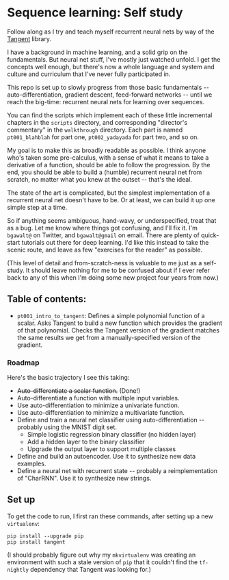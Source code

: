 # Sequence learning: Self study

Follow along as I try and teach myself recurrent neural nets by way of the
[Tangent](https://github.com/google/tangent) library.

I have a background in machine learning, and a solid grip on the fundamentals.
But neural net stuff, I've mostly just watched unfold.  I get the concepts
well enough, but there's now a whole language and system and culture and
curriculum that I've never fully participated in.

This repo is set up to slowly progress from those basic fundamentals --
auto-differentiation, gradient descent, feed-forward networks -- until we reach
the big-time: recurrent neural nets for learning over sequences.

You can find the scripts which implement each of these little incremental
chapters in the `scripts` directory, and corresponding "director's
commentary" in the `walkthrough` directory.  Each part is named `pt001_blahblah`
for part one, `pt002_yadayada` for part two, and so on.

My goal is to make this as broadly readable as possible.  I think anyone who's
taken some pre-calculus, with a sense of what it means to take a derivative of a
function, should be able to follow the progression.  By the end, you should be
able to build a (humble) recurrent neural net from scratch, no matter what you
knew at the outset -- that's the ideal.

The state of the art is complicated, but the simplest implementation of a
recurrent neural net doesn't have to be.  Or at least, we can build it up one
simple step at a time.

So if anything seems ambiguous, hand-wavy, or underspecified, treat that as a
bug.  Let me know where things got confusing, and I'll fix it.  I'm `bgawalt@`
on Twitter, and `bgawalt@gmail` on email.  There are plenty of quick-start
tutorials out there for deep learning.  I'd like this instead to take the scenic
route, and leave as few "exercises for the reader" as possible.

(This level of detail and from-scratch-ness is valuable to me just as a
self-study.  It should leave nothing for me to be confused about if I ever
refer back to any of this when I'm doing some new project four years from now.)

## Table of contents:

* `pt001_intro_to_tangent`: Defines a simple polynomial function of a scalar.
  Asks Tangent to build a new function which provides the gradient of that
  polynomial.  Checks the Tangent version of the gradient matches the same
  results we get from a manually-specified version of the gradient.

### Roadmap

Here's the basic trajectory I see this taking:

* ~~Auto-differentiate a scalar function.~~ (Done!)
* Auto-differentiate a function with multiple input variables.
* Use auto-differentiation to minimize a univariate function.
* Use auto-differentiation to minimize a multivariate function.
* Define and train a neural net classifier using auto-differentiation --
  probably using the MNIST digit set.
  * Simple logistic regression binary classifier (no hidden layer)
  * Add a hidden layer to the binary classifier
  * Upgrade the output layer to support multiple classes
* Define and build an autoencoder.  Use it to synthesize new data examples.
* Define a neural net with recurrent state -- probably a reimplementation of
  "CharRNN".  Use it to synthesize new strings.

## Set up

To get the code to run, I first ran these commands, after setting up a new
`virtualenv`:

```
pip install --upgrade pip
pip install tangent
```

(I should probably figure out why my `mkvirtualenv` was creating an environment
with such a stale version of `pip` that it couldn't find the `tf-nightly`
dependency that Tangent was looking for.)
